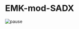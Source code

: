 # EMK-mod-SADX
![pause](https://user-images.githubusercontent.com/79759271/218897453-17d7bdc7-4362-4e79-a415-b90cf1e2d76e.png)


